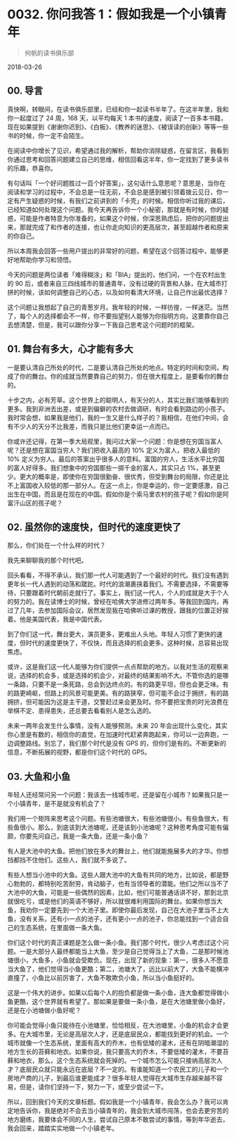 # 0032. 你问我答 1：假如我是一个小镇青年

> 何帆的读书俱乐部

2018-03-26

## 00. 导言

真快啊，转眼间，在读书俱乐部里，已经和你一起读书半年了。在这半年里，我和你一起度过了 24 周，168 天，以平均每天 1 本书的速度，阅读了一百多本书籍，现在如果提到《谢谢你迟到》、《白板》、《教养的迷思》、《被误读的创新》等等一些书的时候，你一定不会陌生。

在阅读中你增长了见识，希望通过我的解析，帮助你消除疑惑，在留言区，我看到你通过思考和回答问题建立自己的思维，相信回看这半年，你一定找到了更多读书的乐趣，恭喜你。

有句话叫「一个好问题胜过一百个好答案」，这句话什么意思呢？意思是，当你在阅读和学习的过程中，不会总是一往无前，不会总是感到被引领着拨云见日，你一定有产生疑惑的时候，有我们之前讲到的「卡壳」的时候。相信你听过我的课后，已经知道如何处理这个问题。我今天再告诉你一个小秘密，那就是有时候，你的疑惑，可能是作者特意为你准备的，如果这个时候，你深思熟虑后，把你的问题提出来，那就完成了和作者的连接，也让你走向知识的更高层次，甚至超越作者和原来的你自己。

所以本周我会回答一些用户提出的非常好的问题，希望在这个回答过程中，能够更好地帮助你学习和领悟。

今天的问题是两位读者「难得糊涂」和「BIA」提出的，他们问，一个在农村出生的 90 后，或者来自三四线城市的普通青年，没有过硬的背景和人脉，在大城市打拼的时候，该如何调整自己的心态，以及如何看清大环境，让自己作出最优选择？

这个问题让我想起了自己的青葱岁月。我年轻的时候，一样彷徨，一样迷茫。当然了，每个人的选择都会不一样，你不要指望别人能够为你指明方向，这要靠你自己去想清楚，但是，我可以跟你分享一下我自己思考这个问题时的框架。

## 01. 舞台有多大，心才能有多大

一是要认清自己所处的时代，二是要认清自己所处的地点。特定的时间和空间，构成了你的舞台。你的成就当然要靠自己的努力，但在很大程度上，是要看你的舞台的。

十步之内，必有芳草。这个世界上的聪明人，有天分的人，其实比我们能够看到的更多。我到非洲去出差，或是到偏僻的农村去做调研，有时会看到路边的小孩子。我时常会想，如果我是他们，我的一生又是什么样子的？我相信，在他们中间，会有不少人的天分不比我差，而我只是比他们更幸运一点而已。

你或许还记得，在第一季大局观里，我问过大家一个问题：你是想在穷国当富人呢？还是想在富国当穷人？我们把收入最高的 10% 定义为富人，把收入最低的 10% 定义为穷人。最后的答案出乎很多人的意料。富国的穷人，生活水平比穷国的富人好得多。我们想象中的穷国那些一掷千金的富人，其实只占 1%，甚至更少。更大的概率是，即使你在穷国很勤奋、很优秀，但受到舞台的局限，你还是比不上富国收入较低的那一部分人。在这一点上，你是幸运的，你一定要感激，自己出生在中国，而且是在现在的中国。假如你是个索马里农村的孩子呢？假如你是阿富汗山区的孩子呢？

## 02. 虽然你的速度快，但时代的速度更快了

那么，你们处在一个什么样的时代？

我先来聊聊我的那个时代吧。

回头看看，不得不承认，我们那一代人可能遇到了一个最好的时代。我们没有遇到更年长一代人遇到的动荡和蹉跎。时代的浪潮裹挟着我们。不需要选择，不需要等待，只要跟着时代朝前走就行了。事实上，我们这一代人，个人的成就是大于个人的努力的。我在读博士的时候，曾经在哈佛大学进修过两年多。等我回到国内，再过了几年，去参加国际会议，居然发现我在哈佛听过课的教授，跟我的位置正好挨着。他是美国代表，我是中国代表。

到了你们这一代，舞台更大，演员更多，更难出人头地。年轻人习惯了更快的速度，但时代的速度更快了，不仅快，而且选择的机会更多。这种时候，总容易出现焦虑。

或许，这是我们这一代人能够为你们提供一点点帮助的地方。以我对生活的观察来说，选择的机会多，或是选择的机会少，对最终的结果影响不大。不管你选的是哪一条路，只要不是一条死路，总会到达终点的。有的路更平坦，但也会更乏味。有的路更崎岖，但路上的风景可能更美。有的路狭窄，但可能不会过于拥挤，有的路拥挤，但可能因为这是主干道，交警赶过来会更及时。你不要把宝贵的时光浪费在举棋不定、患得患失，还总要去看看别人是怎么选的。

未来一两年会发生什么事情，没有人能够预测。未来 20 年会出现什么变化，其实你心里是有数的，相信你的直觉，在加速时代赶紧奔跑起来，你可以一边奔跑，一边调整路线。别忘了，我们那个时代是没有 GPS 的，但你们是有的。不断更新的信息，不断拓展的视野，都是你们这个时代的 GPS。

## 03. 大鱼和小鱼

年轻人还经常问另一个问题：我该去一线城市呢，还是留在小城市？如果我只是一个小镇青年，是不是就没有机会了？

我们用一个矩阵来思考这个问题。有些池塘很大，有些池塘很小。有些鱼很大，有些鱼很小。那么，到底该到大池塘呢，还是该到小池塘呢？这种思考角度可能有偏颇，你要先问自己，我是一条大鱼，还是一条小鱼？

有人是大池中的大鱼。把他们放在多大的舞台上，他们就能施展多大的才华。你想挡都挡不住他们。这些人，我们就不多说了。

有些人想当小池中的大鱼。这些人跟大池中的大鱼有共同的地方，比如说，都是野心勃勃的，都特别吃苦耐劳，肯动脑子，也有当领导者的潜能。他们之所以当不了大池中的大鱼，可能是一些偶然的因素，比如，他们可能普通话讲不好，那到北京就很吃亏，或是他们的英语不够好，所以就很难利用国际的舞台。如果你想当大鱼，我劝你一定要先到一个大池子里。即使你最后发现，自己在大池子里当不上大鱼，没有关系，还有小一点的池子，还有更小一点的池子，你总能找到一个适合自己的生态系统，在里面做一条大鱼。

你们这个时代的真正课题是怎么做一条小鱼。我们那个时代，很少人考虑过这个问题。一是大部分人最终都能当上大鱼，至少是自己觉得当上了大鱼，二是那时候池塘很小，大鱼多，小鱼就会受欺负。现在，出现了新的现象：第一，很多人不愿意当大鱼了，他们觉得当小鱼更酷；第二，池塘大了，远比以前大了，大鱼不能横冲直撞了，小鱼比以前厉害了，大鱼不敢欺负小鱼，所以当小鱼挺好的。

这是一个伟大的进步。如果以后每个人的抱负都是做一条小鱼，连大鱼都觉得做小鱼更酷，这个世界就有希望了。那如果是要做一条小鱼，是在大池塘里做小鱼好，还是在小池塘做小鱼好呢？

你可能会觉得小鱼只能待在小池塘里，恰恰相反，在大池塘里，小鱼的机会才会更多。在大城市里，无论是高层次人才，还是底层民众，都能找到更好的机会。一个城市就像一个生态系统，里面有高大的乔木，也有低矮的灌木，还有在阴暗潮湿的地方生长的苔藓和地衣。如果你说，我只要高大的乔木，不要低矮的灌木，不要苔藓和地衣，那么，这个生态系统就会死掉的。一个城市怎么可能只接纳高层次人才？底层民众就只能永远在底层？不一定的。有谁能知道一个农民工的儿子和一个房地产商的儿子，到最后谁更能成才？很多年轻人觉得在大城市生存越来越不容易，但是，请你们坚持一下，努力一下，或至少尝试一下。

所以，回到我们今天的文章标题。假如我是一个小镇青年，我会怎么办？我可以肯定地告诉你，我是绝对不会去当小镇青年的，我会到大城市闯荡，也会去更穷苦的地方磨练，我要体会不同的人生，尝试自己原本不敢尝试的事情，等到年华逝去，我会回来，踏踏实实地做一个小镇老年。

